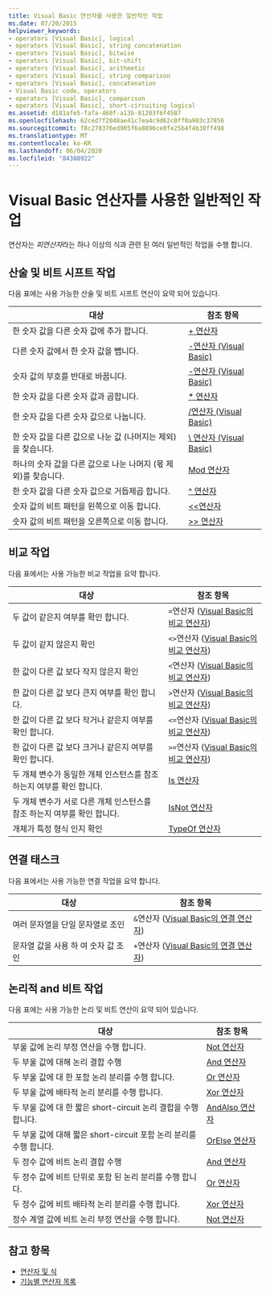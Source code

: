 ```yaml
---
title: Visual Basic 연산자를 사용한 일반적인 작업
ms.date: 07/20/2015
helpviewer_keywords:
- operators [Visual Basic], logical
- operators [Visual Basic], string concatenation
- operators [Visual Basic], bitwise
- operators [Visual Basic], bit-shift
- operators [Visual Basic], arithmetic
- operators [Visual Basic], string comparison
- operators [Visual Basic], concatenation
- Visual Basic code, operators
- operators [Visual Basic], comparison
- operators [Visual Basic], short-circuiting logical
ms.assetid: d181afe5-fafa-460f-a13b-81203f6f4587
ms.openlocfilehash: 62ced7f2048ae41c7ea4c9d62c0ff0a903c37856
ms.sourcegitcommit: f8c270376ed905f6a8896ce0fe25b4f4b38ff498
ms.translationtype: MT
ms.contentlocale: ko-KR
ms.lasthandoff: 06/04/2020
ms.locfileid: "84388922"
---
```

# <a name="common-tasks-performed-with-visual-basic-operators"></a>Visual Basic 연산자를 사용한 일반적인 작업
연산자는 *피연산자*라는 하나 이상의 식과 관련 된 여러 일반적인 작업을 수행 합니다.  
  
## <a name="arithmetic-and-bit-shift-tasks"></a>산술 및 비트 시프트 작업  
 다음 표에는 사용 가능한 산술 및 비트 시프트 연산이 요약 되어 있습니다.  
  
|대상|참조 항목|  
|---|---|  
|한 숫자 값을 다른 숫자 값에 추가 합니다.|[+ 연산자](../../../language-reference/operators/addition-operator.md)|  
|다른 숫자 값에서 한 숫자 값을 뺍니다.|[-연산자 (Visual Basic)](../../../language-reference/operators/subtraction-operator.md)|  
|숫자 값의 부호를 반대로 바꿉니다.|[-연산자 (Visual Basic)](../../../language-reference/operators/subtraction-operator.md)|  
|한 숫자 값을 다른 숫자 값과 곱합니다.|[* 연산자](../../../language-reference/operators/multiplication-operator.md)|  
|한 숫자 값을 다른 숫자 값으로 나눕니다.|[/연산자 (Visual Basic)](../../../language-reference/operators/floating-point-division-operator.md)|  
|한 숫자 값을 다른 값으로 나눈 값 (나머지는 제외)을 찾습니다.|[\ 연산자 (Visual Basic)](../../../language-reference/operators/integer-division-operator.md)|  
|하나의 숫자 값을 다른 값으로 나눈 나머지 (몫 제외)를 찾습니다.|[Mod 연산자](../../../language-reference/operators/mod-operator.md)|  
|한 숫자 값을 다른 숫자 값으로 거듭제곱 합니다.|[^ 연산자](../../../language-reference/operators/exponentiation-operator.md)|  
|숫자 값의 비트 패턴을 왼쪽으로 이동 합니다.|[<\<연산자](../../../language-reference/operators/left-shift-operator.md)|  
|숫자 값의 비트 패턴을 오른쪽으로 이동 합니다.|[>> 연산자](../../../language-reference/operators/right-shift-operator.md)|  
  
## <a name="comparison-tasks"></a>비교 작업  
 다음 표에서는 사용 가능한 비교 작업을 요약 합니다.  
  
|대상|참조 항목|  
|---|---|  
|두 값이 같은지 여부를 확인 합니다.|`=`연산자 ([Visual Basic의 비교 연산자](comparison-operators.md))|  
|두 값이 같지 않은지 확인|`<>`연산자 ([Visual Basic의 비교 연산자](comparison-operators.md))|  
|한 값이 다른 값 보다 작지 않은지 확인|`<`연산자 ([Visual Basic의 비교 연산자](comparison-operators.md))|  
|한 값이 다른 값 보다 큰지 여부를 확인 합니다.|`>`연산자 ([Visual Basic의 비교 연산자](comparison-operators.md))|  
|한 값이 다른 값 보다 작거나 같은지 여부를 확인 합니다.|`<=`연산자 ([Visual Basic의 비교 연산자](comparison-operators.md))|  
|한 값이 다른 값 보다 크거나 같은지 여부를 확인 합니다.|`>=`연산자 ([Visual Basic의 비교 연산자](comparison-operators.md))|  
|두 개체 변수가 동일한 개체 인스턴스를 참조 하는지 여부를 확인 합니다.|[Is 연산자](../../../language-reference/operators/is-operator.md)|  
|두 개체 변수가 서로 다른 개체 인스턴스를 참조 하는지 여부를 확인 합니다.|[IsNot 연산자](../../../language-reference/operators/isnot-operator.md)|  
|개체가 특정 형식 인지 확인|[TypeOf 연산자](../../../language-reference/operators/typeof-operator.md)|  
  
## <a name="concatenation-tasks"></a>연결 태스크  
 다음 표에서는 사용 가능한 연결 작업을 요약 합니다.  
  
|대상|참조 항목|  
|---|---|  
|여러 문자열을 단일 문자열로 조인|`&`연산자 ([Visual Basic의 연결 연산자](concatenation-operators.md))|  
|문자열 값을 사용 하 여 숫자 값 조인|`+`연산자 ([Visual Basic의 연결 연산자](concatenation-operators.md))|  
  
## <a name="logical-and-bitwise-tasks"></a>논리적 and 비트 작업  
 다음 표에는 사용 가능한 논리 및 비트 연산이 요약 되어 있습니다.  
  
|대상|참조 항목|  
|---|---|  
|부울 값에 논리 부정 연산을 수행 합니다.|[Not 연산자](../../../language-reference/operators/not-operator.md)|  
|두 부울 값에 대해 논리 결합 수행|[And 연산자](../../../language-reference/operators/and-operator.md)|  
|두 부울 값에 대 한 포함 논리 분리를 수행 합니다.|[Or 연산자](../../../language-reference/operators/or-operator.md)|  
|두 부울 값에 배타적 논리 분리를 수행 합니다.|[Xor 연산자](../../../language-reference/operators/xor-operator.md)|  
|두 부울 값에 대 한 짧은 short-circuit 논리 결합을 수행 합니다.|[AndAlso 연산자](../../../language-reference/operators/andalso-operator.md)|  
|두 부울 값에 대해 짧은 short-circuit 포함 논리 분리를 수행 합니다.|[OrElse 연산자](../../../language-reference/operators/orelse-operator.md)|  
|두 정수 값에 비트 논리 결합 수행|[And 연산자](../../../language-reference/operators/and-operator.md)|  
|두 정수 값에 비트 단위로 포함 된 논리 분리를 수행 합니다.|[Or 연산자](../../../language-reference/operators/or-operator.md)|  
|두 정수 값에 비트 배타적 논리 분리를 수행 합니다.|[Xor 연산자](../../../language-reference/operators/xor-operator.md)|  
|정수 계열 값에 비트 논리 부정 연산을 수행 합니다.|[Not 연산자](../../../language-reference/operators/not-operator.md)|  
  
## <a name="see-also"></a>참고 항목

- [연산자 및 식](index.md)
- [기능별 연산자 목록](../../../language-reference/operators/operators-listed-by-functionality.md)
